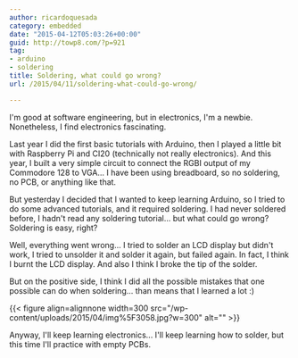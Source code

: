 ```yaml
---
author: ricardoquesada
category: embedded
date: "2015-04-12T05:03:26+00:00"
guid: http://towp8.com/?p=921
tag:
- arduino
- soldering
title: Soldering, what could go wrong?
url: /2015/04/11/soldering-what-could-go-wrong/

---
```


I'm good at software engineering, but in electronics, I'm a newbie. Nonetheless,
I find electronics fascinating.

Last year I did the first basic tutorials with Arduino, then I played a little
bit with Raspberry Pi and CI20 (technically not really electronics). And this
year, I built a very simple circuit to connect the RGBI output of my Commodore
128 to VGA... I have been using breadboard, so no soldering, no PCB, or anything
like that.

But yesterday I decided that I wanted to keep learning Arduino, so I tried to do
some advanced tutorials, and it required soldering. I had never soldered before,
I hadn't read any soldering tutorial... but what could go wrong? Soldering is
easy, right?

Well, everything went wrong... I tried to solder an LCD display but didn't work,
I tried to unsolder it and solder it again, but failed again. In fact, I think I
burnt the LCD display. And also I think I broke the tip of the solder.

But on the positive side, I think I did all the possible mistakes that one
possible can do when soldering... than means that I learned a lot :)

{{< figure align=alignnone width=300 src="/wp-content/uploads/2015/04/img%5F3058.jpg?w=300" alt="" >}}

Anyway, I'll keep learning electronics... I'll keep learning how to solder, but
this time I'll practice with empty PCBs.
